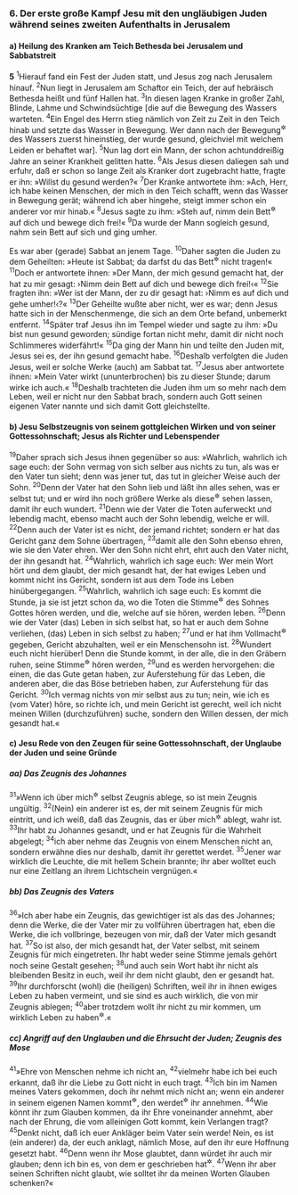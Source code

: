 ### 6. Der erste große Kampf Jesu mit den ungläubigen Juden während seines zweiten Aufenthalts in Jerusalem

#### a) Heilung des Kranken am Teich Bethesda bei Jerusalem und Sabbatstreit

__5__
<sup>1</sup>Hierauf fand ein Fest der Juden statt, und Jesus zog nach Jerusalem hinauf.
<sup>2</sup>Nun liegt in Jerusalem am Schaftor ein Teich, der auf hebräisch Bethesda heißt und fünf Hallen hat.
<sup>3</sup>In diesen lagen Kranke in großer Zahl, Blinde, Lahme und Schwindsüchtige [die auf die Bewegung des Wassers warteten.
<sup>4</sup>Ein Engel des Herrn stieg nämlich von Zeit zu Zeit in den Teich hinab und setzte das Wasser in Bewegung. Wer dann nach der Bewegung<sup title="= nach dem Aufwallen">&#x2732;</sup> des Wassers zuerst hineinstieg, der wurde gesund, gleichviel mit welchem Leiden er behaftet war].
<sup>5</sup>Nun lag dort ein Mann, der schon achtunddreißig Jahre an seiner Krankheit gelitten hatte.
<sup>6</sup>Als Jesus diesen daliegen sah und erfuhr, daß er schon so lange Zeit als Kranker dort zugebracht hatte, fragte er ihn: »Willst du gesund werden?«
<sup>7</sup>Der Kranke antwortete ihm: »Ach, Herr, ich habe keinen Menschen, der mich in den Teich schafft, wenn das Wasser in Bewegung gerät; während ich aber hingehe, steigt immer schon ein anderer vor mir hinab.«
<sup>8</sup>Jesus sagte zu ihm: »Steh auf, nimm dein Bett<sup title="= Tragbahre">&#x2732;</sup> auf dich und bewege dich frei!«
<sup>9</sup>Da wurde der Mann sogleich gesund, nahm sein Bett auf sich und ging umher.

Es war aber (gerade) Sabbat an jenem Tage.
<sup>10</sup>Daher sagten die Juden zu dem Geheilten: »Heute ist Sabbat; da darfst du das Bett<sup title="= die Bahre">&#x2732;</sup> nicht tragen!«
<sup>11</sup>Doch er antwortete ihnen: »Der Mann, der mich gesund gemacht hat, der hat zu mir gesagt: ›Nimm dein Bett auf dich und bewege dich frei!‹«
<sup>12</sup>Sie fragten ihn: »Wer ist der Mann, der zu dir gesagt hat: ›Nimm es auf dich und gehe umher!‹?«
<sup>13</sup>Der Geheilte wußte aber nicht, wer es war; denn Jesus hatte sich in der Menschenmenge, die sich an dem Orte befand, unbemerkt entfernt.
<sup>14</sup>Später traf Jesus ihn im Tempel wieder und sagte zu ihm: »Du bist nun gesund geworden; sündige fortan nicht mehr, damit dir nicht noch Schlimmeres widerfährt!«
<sup>15</sup>Da ging der Mann hin und teilte den Juden mit, Jesus sei es, der ihn gesund gemacht habe.
<sup>16</sup>Deshalb verfolgten die Juden Jesus, weil er solche Werke (auch) am Sabbat tat.
<sup>17</sup>Jesus aber antwortete ihnen: »Mein Vater wirkt (ununterbrochen) bis zu dieser Stunde; darum wirke ich auch.«
<sup>18</sup>Deshalb trachteten die Juden ihm um so mehr nach dem Leben, weil er nicht nur den Sabbat brach, sondern auch Gott seinen eigenen Vater nannte und sich damit Gott gleichstellte.

#### b) Jesu Selbstzeugnis von seinem gottgleichen Wirken und von seiner Gottessohnschaft; Jesus als Richter und Lebenspender

<sup>19</sup>Daher sprach sich Jesus ihnen gegenüber so aus: »Wahrlich, wahrlich ich sage euch: der Sohn vermag von sich selber aus nichts zu tun, als was er den Vater tun sieht; denn was jener tut, das tut in gleicher Weise auch der Sohn.
<sup>20</sup>Denn der Vater hat den Sohn lieb und läßt ihn alles sehen, was er selbst tut; und er wird ihn noch größere Werke als diese<sup title="= die bisherigen">&#x2732;</sup> sehen lassen, damit ihr euch wundert.
<sup>21</sup>Denn wie der Vater die Toten auferweckt und lebendig macht, ebenso macht auch der Sohn lebendig, welche er will.
<sup>22</sup>Denn auch der Vater ist es nicht, der jemand richtet; sondern er hat das Gericht ganz dem Sohne übertragen,
<sup>23</sup>damit alle den Sohn ebenso ehren, wie sie den Vater ehren. Wer den Sohn nicht ehrt, ehrt auch den Vater nicht, der ihn gesandt hat.
<sup>24</sup>Wahrlich, wahrlich ich sage euch: Wer mein Wort hört und dem glaubt, der mich gesandt hat, der hat ewiges Leben und kommt nicht ins Gericht, sondern ist aus dem Tode ins Leben hinübergegangen.
<sup>25</sup>Wahrlich, wahrlich ich sage euch: Es kommt die Stunde, ja sie ist jetzt schon da, wo die Toten die Stimme<sup title="= den Ruf">&#x2732;</sup> des Sohnes Gottes hören werden, und die, welche auf sie hören, werden leben.
<sup>26</sup>Denn wie der Vater (das) Leben in sich selbst hat, so hat er auch dem Sohne verliehen, (das) Leben in sich selbst zu haben;
<sup>27</sup>und er hat ihm Vollmacht<sup title="oder: die Macht">&#x2732;</sup> gegeben, Gericht abzuhalten, weil er ein Menschensohn ist.
<sup>28</sup>Wundert euch nicht hierüber! Denn die Stunde kommt, in der alle, die in den Gräbern ruhen, seine Stimme<sup title="= seinen Ruf">&#x2732;</sup> hören werden,
<sup>29</sup>und es werden hervorgehen: die einen, die das Gute getan haben, zur Auferstehung für das Leben, die anderen aber, die das Böse betrieben haben, zur Auferstehung für das Gericht.
<sup>30</sup>Ich vermag nichts von mir selbst aus zu tun; nein, wie ich es (vom Vater) höre, so richte ich, und mein Gericht ist gerecht, weil ich nicht meinen Willen (durchzuführen) suche, sondern den Willen dessen, der mich gesandt hat.«

#### c) Jesu Rede von den Zeugen für seine Gottessohnschaft, der Unglaube der Juden und seine Gründe

##### aa) Das Zeugnis des Johannes

<sup>31</sup>»Wenn ich über mich<sup title="oder: für mich">&#x2732;</sup> selbst Zeugnis ablege, so ist mein Zeugnis ungültig.
<sup>32</sup>(Nein) ein anderer ist es, der mit seinem Zeugnis für mich eintritt, und ich weiß, daß das Zeugnis, das er über mich<sup title="oder: für mich">&#x2732;</sup> ablegt, wahr ist.
<sup>33</sup>Ihr habt zu Johannes gesandt, und er hat Zeugnis für die Wahrheit abgelegt;
<sup>34</sup>ich aber nehme das Zeugnis von einem Menschen nicht an, sondern erwähne dies nur deshalb, damit ihr gerettet werdet.
<sup>35</sup>Jener war wirklich die Leuchte, die mit hellem Schein brannte; ihr aber wolltet euch nur eine Zeitlang an ihrem Lichtschein vergnügen.«

##### bb) Das Zeugnis des Vaters

<sup>36</sup>»Ich aber habe ein Zeugnis, das gewichtiger ist als das des Johannes; denn die Werke, die der Vater mir zu vollführen übertragen hat, eben die Werke, die ich vollbringe, bezeugen von mir, daß der Vater mich gesandt hat.
<sup>37</sup>So ist also, der mich gesandt hat, der Vater selbst, mit seinem Zeugnis für mich eingetreten. Ihr habt weder seine Stimme jemals gehört noch seine Gestalt gesehen;
<sup>38</sup>und auch sein Wort habt ihr nicht als bleibenden Besitz in euch, weil ihr dem nicht glaubt, den er gesandt hat.
<sup>39</sup>Ihr durchforscht (wohl) die (heiligen) Schriften, weil ihr in ihnen ewiges Leben zu haben vermeint, und sie sind es auch wirklich, die von mir Zeugnis ablegen;
<sup>40</sup>aber trotzdem wollt ihr nicht zu mir kommen, um wirklich Leben zu haben<sup title="oder: zu empfangen">&#x2732;</sup>.«

##### cc) Angriff auf den Unglauben und die Ehrsucht der Juden; Zeugnis des Mose

<sup>41</sup>»Ehre von Menschen nehme ich nicht an,
<sup>42</sup>vielmehr habe ich bei euch erkannt, daß ihr die Liebe zu Gott nicht in euch tragt.
<sup>43</sup>Ich bin im Namen meines Vaters gekommen, doch ihr nehmt mich nicht an; wenn ein anderer in seinem eigenen Namen kommt<sup title="oder: käme">&#x2732;</sup>, den werdet<sup title="oder: würdet">&#x2732;</sup> ihr annehmen.
<sup>44</sup>Wie könnt ihr zum Glauben kommen, da ihr Ehre voneinander annehmt, aber nach der Ehrung, die vom alleinigen Gott kommt, kein Verlangen tragt?
<sup>45</sup>Denkt nicht, daß ich euer Ankläger beim Vater sein werde! Nein, es ist (ein anderer) da, der euch anklagt, nämlich Mose, auf den ihr eure Hoffnung gesetzt habt.
<sup>46</sup>Denn wenn ihr Mose glaubtet, dann würdet ihr auch mir glauben; denn ich bin es, von dem er geschrieben hat<sup title="1.Mose 3,15; 49,10; 5.Mose 18,15">&#x2732;</sup>.
<sup>47</sup>Wenn ihr aber seinen Schriften nicht glaubt, wie solltet ihr da meinen Worten Glauben schenken?«